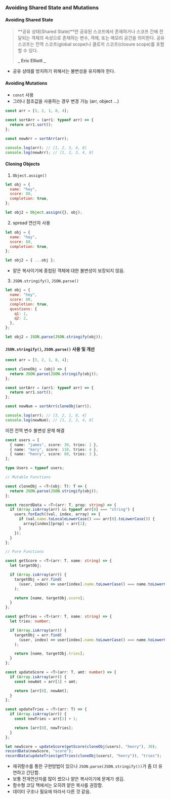 ### Avoiding Shared State and Mutations

#### Avoiding Shared State

> **공유 상태(Shared State)**란 공유된 스코프에서 존재하거나 스코프 간에 전달되는 객체의 속성으로 존재하는 변수, 객체, 또는 메모리 공간을 의미한다.
> 공유 스코프는 전역 스코프(global scope)나 클로저 스코프(closure scope)를 포함할 수 있다.
>
> **_ Eric Elliott _**

- 공유 상태를 방지하기 위해서는 불변성을 유지해야 한다.

#### Avoiding Mutations

- `const` 사용
- 그러나 참조값을 사용하는 경우 변경 가능 (arr, object ...)

```ts
const arr = [3, 2, 1, 8, 4];

const sortArr = (arr1: typeof arr) => {
  return arr1.sort();
};

const newArr = sortArr(arr);

console.log(arr); // [1, 2, 3, 4, 8]
console.log(newArr); // [1, 2, 3, 4, 8]
```

#### Cloning Objects

1. `Object.assign()`

```js
let obj = {
  name: "hey",
  score: 80,
  completion: true,
};

let obj2 = Object.assign({}, obj);
```

2. spread 연산자 사용

```js
let obj = {
  name: "hey",
  score: 80,
  completion: true,
};

let obj2 = { ...obj };
```

- 얕은 복사이기에 중첩된 객체에 대한 불변성이 보장되지 않음.

3. `JSON.stringify()`, `JSON.parse()`

```js
let obj = {
  name: "hey",
  score: 80,
  completion: true,
  questions: {
    q1: 1,
    q2: 2,
  },
};

let obj2 = JSON.parse(JSON.stringify(obj));
```

#### `JSON.stringify()`, `JSON.parse()` 사용 및 개선

```ts
const arr = [3, 2, 1, 8, 4];

const cloneObj = (obj) => {
  return JSON.parse(JSON.stringify(obj));
};

const sortArr = (arr1: typeof arr) => {
  return arr1.sort();
};

const newNum = sortArr(cloneObj(arr));

console.log(arr); // [3, 2, 1, 8, 4]
console.log(newNum); // [1, 2, 3, 4, 8]
```

이전 전역 변수 불변성 문제 해결

```ts
const users = [
  { name: "james", score: 30, tries: 1 },
  { name: "mary", score: 110, tries: 4 },
  { name: "henry", score: 80, tries: 3 },
];

type Users = typeof users;

// Mutable Functions

const cloneObj = <T>(obj: T): T => {
  return JSON.parse(JSON.stringify(obj));
};

const recordData = <T>(arr: T, prop: string) => {
  if (Array.isArray(arr) && typeof arr[0] === "string") {
    users.forEach((val, index, array) => {
      if (val.name.toLocaleLowerCase() === arr[0].toLowerCase()) {
        array[index][prop] = arr[1];
      }
    });
  }
};

// Pure Functions

const getScore = <T>(arr: T, name: string) => {
  let targetObj;

  if (Array.isArray(arr)) {
    targetObj = arr.find(
      (user, index) => user[index].name.toLowerCase() === name.toLowerCase()
    );

    return [name, targetObj.score];
  }
};

const getTries = <T>(arr: T, name: string) => {
  let tries: number;

  if (Array.isArray(arr)) {
    targetObj = arr.find(
      (user, index) => user[index].name.toLowerCase() === name.toLowerCase()
    );

    return [name, targetObj.tries];
  }
};

const updateScore = <T>(arr: T, amt: number) => {
  if (Array.isArray(arr)) {
    const newAmt = arr[1] + amt;

    return [arr[0], newAmt];
  }
};

const updateTries = <T>(arr: T) => {
  if (Array.isArray(arr)) {
    const newTries = arr[1] + 1;

    return [arr[0], newTries];
  }
};

let newScore = updateScore(getScore(cloneObj(users), "henry"), 30);
recordData(newScore, "score");
recordData(updateTries(getTries(cloneObj(users), "henry")), "tries");
```

- 재귀함수를 통한 구현방법이 있으나 `JSON.parse(JSON.stringify())`가 좀 더 유연하고 간단함.
- 보통 전개연산자를 많이 썼으나 얕은 복사이기에 문제가 생김.
- 함수형 코딩 책에서는 오히려 얕은 복사를 권장함.
- 데이터 구조나 필요에 따라서 다른 것 같음.
